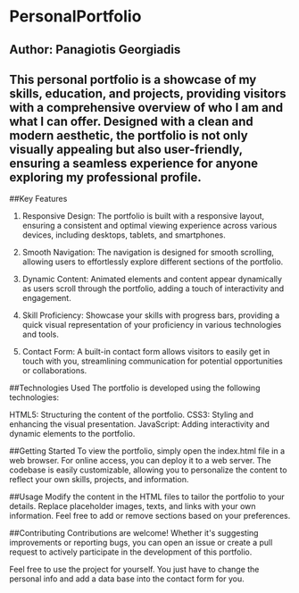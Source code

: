 # PersonalPortfolio

## Author: Panagiotis Georgiadis

## This personal portfolio is a showcase of my skills, education, and projects, providing visitors with a comprehensive overview of who I am and what I can offer. Designed with a clean and modern aesthetic, the portfolio is not only visually appealing but also user-friendly, ensuring a seamless experience for anyone exploring my professional profile.

##Key Features

1) Responsive Design: The portfolio is built with a responsive layout, ensuring a consistent and optimal viewing experience across various devices, including desktops, tablets, and smartphones.

2) Smooth Navigation: The navigation is designed for smooth scrolling, allowing users to effortlessly explore different sections of the portfolio.

3) Dynamic Content: Animated elements and content appear dynamically as users scroll through the portfolio, adding a touch of interactivity and engagement.

4) Skill Proficiency: Showcase your skills with progress bars, providing a quick visual representation of your proficiency in various technologies and tools.

5) Contact Form: A built-in contact form allows visitors to easily get in touch with you, streamlining communication for potential opportunities or collaborations.

##Technologies Used
The portfolio is developed using the following technologies:

HTML5: Structuring the content of the portfolio.
CSS3: Styling and enhancing the visual presentation.
JavaScript: Adding interactivity and dynamic elements to the portfolio.

##Getting Started
To view the portfolio, simply open the index.html file in a web browser. For online access, you can deploy it to a web server. The codebase is easily customizable, allowing you to personalize the content to reflect your own skills, projects, and information.

##Usage
Modify the content in the HTML files to tailor the portfolio to your details. Replace placeholder images, texts, and links with your own information. Feel free to add or remove sections based on your preferences.

##Contributing
Contributions are welcome! Whether it's suggesting improvements or reporting bugs, you can open an issue or create a pull request to actively participate in the development of this portfolio.

Feel free to use the project for yourself. You just have to change the personal info and add a data base into the contact form for you.

